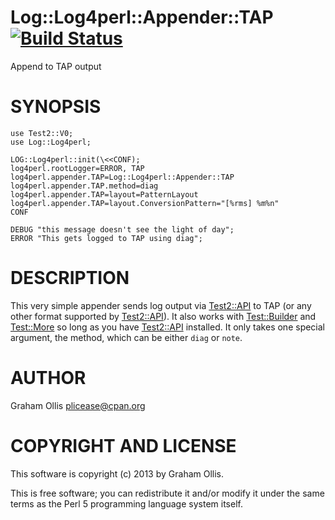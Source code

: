 # Log::Log4perl::Appender::TAP [![Build Status](https://secure.travis-ci.org/plicease/Log-Log4perl-Appender-TAP.png)](http://travis-ci.org/plicease/Log-Log4perl-Appender-TAP)

Append to TAP output

# SYNOPSIS

    use Test2::V0;
    use Log::Log4perl;
    
    LOG::Log4perl::init(\<<CONF);
    log4perl.rootLogger=ERROR, TAP
    log4perl.appender.TAP=Log::Log4perl::Appender::TAP
    log4perl.appender.TAP.method=diag
    log4perl.appender.TAP=layout=PatternLayout
    log4perl.appender.TAP=layout.ConversionPattern="[%rms] %m%n"
    CONF
    
    DEBUG "this message doesn't see the light of day";
    ERROR "This gets logged to TAP using diag";

# DESCRIPTION

This very simple appender sends log output via [Test2::API](https://metacpan.org/pod/Test2::API) to TAP
(or any other format supported by [Test2::API](https://metacpan.org/pod/Test2::API)).  It also works with
[Test::Builder](https://metacpan.org/pod/Test::Builder) and [Test::More](https://metacpan.org/pod/Test::More) so long as you have [Test2::API](https://metacpan.org/pod/Test2::API)
installed.  It only takes one special argument, the method, which can
be either `diag` or `note`.

# AUTHOR

Graham Ollis <plicease@cpan.org>

# COPYRIGHT AND LICENSE

This software is copyright (c) 2013 by Graham Ollis.

This is free software; you can redistribute it and/or modify it under
the same terms as the Perl 5 programming language system itself.
